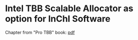 # Intel TBB Scalable Allocator as option for InChI Software



Chapter from "Pro TBB" book:
[pdf](file://I:/Dropbox/work/INCHI/devel/INCHI-DEV/notes/custom-allocators/TBB/Scalable-Memory-Allocation_Intel_2019.pdf )

